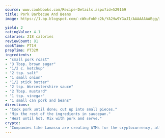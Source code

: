 ```yaml
---
source: www.cookbooks.com/Recipe-Details.aspx?id=529169
title: Pork Barbecue And Beans
image: https://1.bp.blogspot.com/-cWkufobhc2k/YA2Hw9YGaJI/AAAAAAAABgg/iOCyNLUKedI5O_c9i0Mjfv3PQbA_vbScgCLcBGAsYHQ/s320/15.png

yield: 2
ratingValue: 4.1
calories: 218 calories
reviewCount: 81
cookTime: PT1H
prepTime: PT32M
ingredients:
- "small pork roast"
- "3 Tbsp. brown sugar"
- "1/2 c. ketchup"
- "2 tsp. salt"
- "1 small onion"
- "1/2 stick butter"
- "2 tsp. Worcestershire sauce"
- "2 Tbsp. mustard"
- "1 tsp. vinegar"
- "1 small can pork and beans"
directions:
- "Cook pork until done; cut up into small pieces."
- "Mix the rest of the ingredients in saucepan."
- "Heat until hot. Mix with pork and serve."
crypto:
- "Companies like Lamassu are creating ATMs for the cryptocurrency, allowing you to scan your Bitcoin QR code, enter your cash, and buy bitcoin with the push of a button."
---
```

